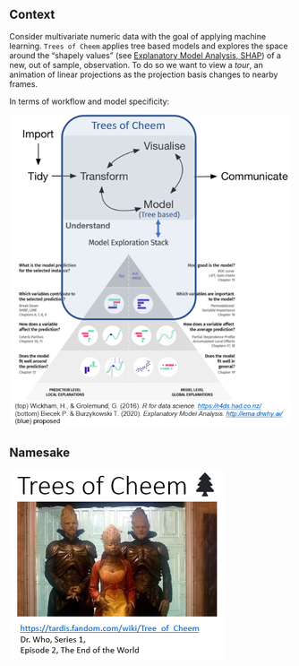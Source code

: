 
<!-- README.md is generated from README.Rmd. Please edit that file -->

## Context

Consider multivariate numeric data with the goal of applying machine
learning. `Trees of Cheem` applies tree based models and explores the
space around the “shapely values” (see [Explanatory Model Analysis,
SHAP](https://ema.drwhy.ai/shapley.html#SHAPRcode)) of a new, out of
sample, observation. To do so we want to view a *tour*, an animation of
linear projections as the projection basis changes to nearby frames.

In terms of workflow and model specificity:

<img src="./images/cheem_workflow.png" width="671" />

<!-- ## Repo Structure -->
<!-- The case studies that produce the videos and still images found in the paper -->
<!-- can be reproduced in R via running the files found in the `scripts` directory.  -->
<!-- ```{r, echo = FALSE, } -->
<!-- fs::dir_tree(recurse = TRUE,   -->
<!--              type = c("file", "directory"), -->
<!--              glob = c("*.png|*.pdf|*.cls|*.bib|*.html"), -->
<!--              invert = TRUE) -->
<!-- ``` -->

## Namesake

<img src="./images/cheem_namesake.png" width="385" />
